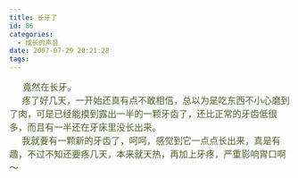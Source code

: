```yaml
---
title: 长牙了
id: 86
categories:
  - 成长的声音
date: 2007-07-29 20:21:28
tags:
---
```


<div id="msgcns!DA984E57EDE76A7C!1023" class="bvMsg"><div><font color="#4f6128">      <font size="3">竟然在长牙。</font></font></div>
<div><font color="#4f6128"><font size="3">     疼了好几天，一开始还真有点不敢相信，总以为是吃东西不小心磨到了肉，可是已经能摸到露出一半的一颗牙齿了，还比正常的牙齿低很多，而且有一半还在牙床里没长出来。</font></font></div>
<div><font color="#4f6128"><font size="3">     我就要有一颗新的牙齿了，呵呵，感觉到它一点点长出来，真是有趣，不过不知还要疼几天，本来就天热，再加上牙疼，严重影响胃口啊～</font></font></div></div>